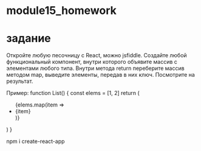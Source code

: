 # module15_homework
# задание
Откройте любую песочницу с React, можно jsfiddle.
Создайте любой функциональный компонент, внутри которого объявите массив с элементами любого типа.
Внутри метода return переберите массив методом map, выведите элементы, передав в них ключ.
Посмотрите на результат.

Пример:
function List() {
	const elems = [1, 2]
	return (
	<ul>
		{elems.map(item => 
	<li key={item}>{item}</li>
)}
	</ul>
)
}


npm i create-react-app